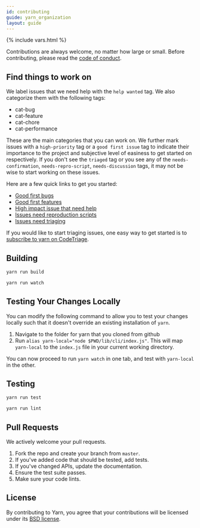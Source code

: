 ```yaml
---
id: contributing
guide: yarn_organization
layout: guide
---
```


{% include vars.html %}

Contributions are always welcome, no matter how large or small. Before contributing,
please read the [code of conduct]({{url_base}}/org/code-of-conduct).

## Find things to work on

We label issues that we need help with the `help wanted` tag. We also categorize them with the following tags:

* cat-bug
* cat-feature
* cat-chore
* cat-performance

These are the main categories that you can work on. We further mark issues with a `high-priority` tag or a `good first issue` tag to indicate their importance to the project and subjective level of easiness to get started on respectively. If you don't see the `triaged` tag or you see any of the `needs-confirmation`, `needs-repro-script`, `needs-discussion` tags, it may not be wise to start working on these issues.

Here are a few quick links to get you started:

* [Good first bugs](https://github.com/yarnpkg/yarn/issues?q=is%3Aopen+is%3Aissue+label%3A%22help+wanted%22+label%3Atriaged+label%3Acat-bug+label%3A%22good+first+issue%22)
* [Good first features](https://github.com/yarnpkg/yarn/issues?utf8=%E2%9C%93&q=is%3Aopen%20is%3Aissue%20label%3A%22help%20wanted%22%20label%3Atriaged%20label%3Acat-feature%20label%3A%22good%20first%20issue%22%20)
* [High impact issue that need help](https://github.com/yarnpkg/yarn/issues?q=is%3Aopen+is%3Aissue+label%3A%22help+wanted%22+label%3Ahigh-priority+label%3Atriaged)
* [Issues need reproduction scripts](https://github.com/yarnpkg/yarn/issues?utf8=%E2%9C%93&q=is%3Aopen%20is%3Aissue%20label%3A%22needs-repro-script%22)
* [Issues need triaging](https://github.com/yarnpkg/yarn/issues?utf8=%E2%9C%93&q=is%3Aopen%20is%3Aissue%20-label%3Atriaged)

 If you would like to start triaging issues, one easy way to get started is to [subscribe to yarn on CodeTriage](https://www.codetriage.com/yarnpkg/yarn).

## Building <a class="toc" id="toc-building" href="#toc-building"></a>

```sh
yarn run build
```

```sh
yarn run watch
```

## Testing Your Changes Locally <a class="toc" id="toc-building" href="#toc-local-testing"></a>

You can modify the following command to allow you to test your changes locally such that it doesn't override an existing installation of `yarn`.

1. Navigate to the folder for yarn that you cloned from github
1. Run `alias yarn-local="node $PWD/lib/cli/index.js"`. This will map `yarn-local` to the `index.js` file in your current working directory.

You can now proceed to run `yarn watch` in one tab, and test with `yarn-local` in the other.

## Testing <a class="toc" id="toc-testing" href="#toc-testing"></a>

```sh
yarn run test
```

```sh
yarn run lint
```

## Pull Requests <a class="toc" id="toc-pull-requests" href="#toc-pull-requests"></a>

We actively welcome your pull requests.

1. Fork the repo and create your branch from `master`.
2. If you've added code that should be tested, add tests.
3. If you've changed APIs, update the documentation.
4. Ensure the test suite passes.
5. Make sure your code lints.

## License <a class="toc" id="toc-license" href="#toc-license"></a>

By contributing to Yarn, you agree that your contributions will be licensed
under its [BSD license](https://github.com/yarnpkg/yarn/blob/master/LICENSE).
